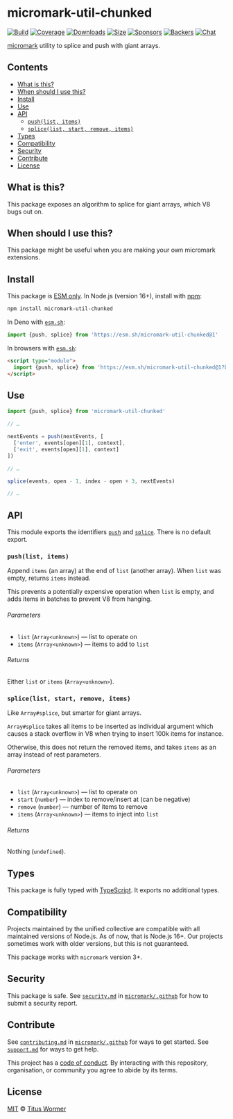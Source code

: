 # micromark-util-chunked

[![Build][build-badge]][build]
[![Coverage][coverage-badge]][coverage]
[![Downloads][downloads-badge]][downloads]
[![Size][bundle-size-badge]][bundle-size]
[![Sponsors][sponsors-badge]][opencollective]
[![Backers][backers-badge]][opencollective]
[![Chat][chat-badge]][chat]

[micromark][] utility to splice and push with giant arrays.

## Contents

*   [What is this?](#what-is-this)
*   [When should I use this?](#when-should-i-use-this)
*   [Install](#install)
*   [Use](#use)
*   [API](#api)
    *   [`push(list, items)`](#pushlist-items)
    *   [`splice(list, start, remove, items)`](#splicelist-start-remove-items)
*   [Types](#types)
*   [Compatibility](#compatibility)
*   [Security](#security)
*   [Contribute](#contribute)
*   [License](#license)

## What is this?

This package exposes an algorithm to splice for giant arrays, which V8 bugs
out on.

## When should I use this?

This package might be useful when you are making your own micromark extensions.

## Install

This package is [ESM only][esm].
In Node.js (version 16+), install with [npm][]:

```sh
npm install micromark-util-chunked
```

In Deno with [`esm.sh`][esmsh]:

```js
import {push, splice} from 'https://esm.sh/micromark-util-chunked@1'
```

In browsers with [`esm.sh`][esmsh]:

```html
<script type="module">
  import {push, splice} from 'https://esm.sh/micromark-util-chunked@1?bundle'
</script>
```

## Use

```js
import {push, splice} from 'micromark-util-chunked'

// …

nextEvents = push(nextEvents, [
  ['enter', events[open][1], context],
  ['exit', events[open][1], context]
])

// …

splice(events, open - 1, index - open + 3, nextEvents)

// …
```

## API

This module exports the identifiers [`push`][api-push]
and [`splice`][api-splice].
There is no default export.

### `push(list, items)`

Append `items` (an array) at the end of `list` (another array).
When `list` was empty, returns `items` instead.

This prevents a potentially expensive operation when `list` is empty,
and adds items in batches to prevent V8 from hanging.

###### Parameters

*   `list` (`Array<unknown>`)
    — list to operate on
*   `items` (`Array<unknown>`)
    — items to add to `list`

###### Returns

Either `list` or `items` (`Array<unknown>`).

### `splice(list, start, remove, items)`

Like `Array#splice`, but smarter for giant arrays.

`Array#splice` takes all items to be inserted as individual argument which
causes a stack overflow in V8 when trying to insert 100k items for instance.

Otherwise, this does not return the removed items, and takes `items` as an
array instead of rest parameters.

###### Parameters

*   `list` (`Array<unknown>`)
    — list to operate on
*   `start` (`number`)
    — index to remove/insert at (can be negative)
*   `remove` (`number`)
    — number of items to remove
*   `items` (`Array<unknown>`)
    — items to inject into `list`

###### Returns

Nothing (`undefined`).

## Types

This package is fully typed with [TypeScript][].
It exports no additional types.

## Compatibility

Projects maintained by the unified collective are compatible with all maintained
versions of Node.js.
As of now, that is Node.js 16+.
Our projects sometimes work with older versions, but this is not guaranteed.

This package works with `micromark` version 3+.

## Security

This package is safe.
See [`security.md`][securitymd] in [`micromark/.github`][health] for how to
submit a security report.

## Contribute

See [`contributing.md`][contributing] in [`micromark/.github`][health] for ways
to get started.
See [`support.md`][support] for ways to get help.

This project has a [code of conduct][coc].
By interacting with this repository, organisation, or community you agree to
abide by its terms.

## License

[MIT][license] © [Titus Wormer][author]

<!-- Definitions -->

[build-badge]: https://github.com/micromark/micromark/workflows/main/badge.svg

[build]: https://github.com/micromark/micromark/actions

[coverage-badge]: https://img.shields.io/codecov/c/github/micromark/micromark.svg

[coverage]: https://codecov.io/github/micromark/micromark

[downloads-badge]: https://img.shields.io/npm/dm/micromark-util-chunked.svg

[downloads]: https://www.npmjs.com/package/micromark-util-chunked

[bundle-size-badge]: https://img.shields.io/badge/dynamic/json?label=minzipped%20size&query=$.size.compressedSize&url=https://deno.bundlejs.com/?q=micromark-util-chunked

[bundle-size]: https://bundlejs.com/?q=micromark-util-chunked

[sponsors-badge]: https://opencollective.com/unified/sponsors/badge.svg

[backers-badge]: https://opencollective.com/unified/backers/badge.svg

[opencollective]: https://opencollective.com/unified

[npm]: https://docs.npmjs.com/cli/install

[esm]: https://gist.github.com/sindresorhus/a39789f98801d908bbc7ff3ecc99d99c

[esmsh]: https://esm.sh

[chat-badge]: https://img.shields.io/badge/chat-discussions-success.svg

[chat]: https://github.com/micromark/micromark/discussions

[license]: https://github.com/micromark/micromark/blob/main/license

[author]: https://wooorm.com

[health]: https://github.com/micromark/.github

[securitymd]: https://github.com/micromark/.github/blob/main/security.md

[contributing]: https://github.com/micromark/.github/blob/main/contributing.md

[support]: https://github.com/micromark/.github/blob/main/support.md

[coc]: https://github.com/micromark/.github/blob/main/code-of-conduct.md

[typescript]: https://www.typescriptlang.org

[micromark]: https://github.com/micromark/micromark

[api-push]: #pushlist-items

[api-splice]: #splicelist-start-remove-items
